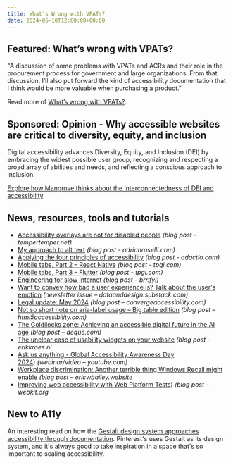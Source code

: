 ```yaml
---
title: What’s Wrong with VPATs?
date: 2024-06-10T12:00:08+00:00
---
```


## Featured: What’s wrong with VPATs?

"A discussion of some problems with VPATs and ACRs and their role in the procurement process for government and large organizations. From that discussion, I’ll also put forward the kind of accessibility documentation that I think would be more valuable when purchasing a product."

Read more of [What’s wrong with VPATs?](https://www.briandeconinck.com/vpats/).

## Sponsored: Opinion - Why accessible websites are critical to diversity, equity, and inclusion

Digital accessibility advances Diversity, Equity, and Inclusion (DEI) by embracing the widest possible user group, recognizing and respecting a broad array of abilities and needs, and reflecting a conscious approach to inclusion.

[Explore how Mangrove thinks about the interconnectedness of DEI and accessibility](https://bit.ly/3X4VlkC).

## News, resources, tools and tutorials

- [Accessibility overlays are not for disabled people](https://www.tempertemper.net/blog/accessibility-overlays-are-not-for-disabled-people) *(blog post - tempertemper.net)*
- [My approach to alt text](https://adrianroselli.com/2024/05/my-approach-to-alt-text.html) *(blog post - adrianroselli.com)*
- [Applying the four principles of accessibility](https://adactio.com/journal/21172) *(blog post - adactio.com)*
- [Mobile tabs, Part 2 – React Native](https://www.tpgi.com/mobile-tabs-part-2-react-native/) *(blog post - tpgi.com)*
- [Mobile tabs, Part 3 – Flutter](https://www.tpgi.com/mobile-tabs-part-3-flutter/) *(blog post - tpgi.com)*
- [Engineering for slow internet](https://brr.fyi/posts/engineering-for-slow-internet) *(blog post – brr.fyi)*
- [Want to convey how bad a user experience is? Talk about the user's emotion](https://dataanddesign.substack.com/p/want-to-convey-how-bad-a-user-experience) *(newsletter issue – dataanddesign.substack.com)*
- [Legal update: May 2024](https://convergeaccessibility.com/2024/06/03/legal-update-may-2024/) *(blog post – convergeaccessibility.com)*
- [Not so short note on aria-label usage – Big table edition](https://html5accessibility.com/stuff/2024/05/22/not-so-short-note-on-aria-label-usage-big-table-edition/) *(blog post – html5accessibility.com)*
- [The Goldilocks zone: Achieving an accessible digital future in the AI age](https://www.deque.com/blog/the-goldilocks-zone-achieving-an-accessible-digital-future-in-the-ai-age/) *(blog post – deque.com)*
- [The unclear case of usability widgets on your website](https://www.erikkroes.nl/blog/the-unclear-case-of-usability-widgets-on-your-website/) *(blog post – erikkroes.nl*
- [Ask us anything - Global Accessibility Awareness Day 2024](https://www.youtube.com/watch?v=wDorJJnW3f4)) *(webinar/video – youtube.com)*
- [Workplace discrimination: Another terrible thing Windows Recall might enable](https://ericwbailey.website/published/workplace-discrimination-another-terrible-thing-windows-recall-might-enable/) *(blog post – ericwbailey.website*
- [Improving web accessibility with Web Platform Tests](https://webkit.org/blog/15400/improving-web-accessibility-with-web-platform-tests/)) *(blog post – webkit.org*

## New to A11y

An interesting read on how the [Gestalt design system approaches accessibility through documentation](https://www.supernova.io/blog/accessibility-in-design-systems-a-comprehensive-approach-through-documentation-and-assets). Pinterest's uses Gestalt as its design system, and it's always good to take inspiration in a space that's so important to scaling accessibility.
